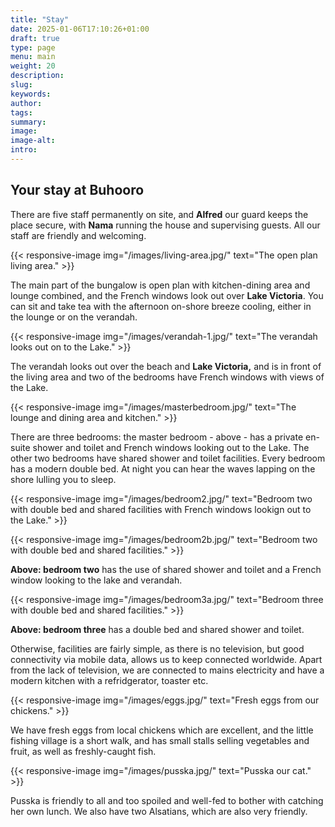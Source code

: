 ```yaml
---
title: "Stay"
date: 2025-01-06T17:10:26+01:00
draft: true
type: page
menu: main
weight: 20
description: 
slug:
keywords:
author: 
tags: 
summary:
image:
image-alt:
intro:
---
```


## Your stay at Buhooro

There are five staff permanently on site, and **Alfred** our guard keeps the place secure, with **Nama** running the house and supervising guests. All our staff are friendly and welcoming. 

{{< responsive-image img="/images/living-area.jpg/" text="The open plan living area." >}}

The main part of the bungalow is open plan with kitchen-dining area and lounge combined, and the French windows look out over **Lake Victoria**. You can sit and take tea with the afternoon on-shore breeze cooling, either in the lounge or on the verandah. 

{{< responsive-image img="/images/verandah-1.jpg/" text="The verandah looks out on to the Lake." >}}

The verandah looks out over the beach and **Lake Victoria,** and is in front of the living area and two of the bedrooms have French windows with views of the Lake. 

{{< responsive-image img="/images/masterbedroom.jpg/" text="The lounge and dining area and kitchen." >}}


There are three bedrooms: the master bedroom - above - has a private en-suite shower and toilet and French windows looking out to the Lake. The other two bedrooms have shared shower and toilet facilities. Every bedroom has a modern double bed. At night you can hear the waves lapping on the shore lulling you to sleep.

{{< responsive-image img="/images/bedroom2.jpg/" text="Bedroom two with double bed and shared facilities with French windows lookign out to the Lake." >}}

{{< responsive-image img="/images/bedroom2b.jpg/" text="Bedroom two with double bed and shared facilities." >}}

**Above: bedroom two** has the use of shared shower and toilet and a French window looking to the lake and verandah. 


{{< responsive-image img="/images/bedroom3a.jpg/" text="Bedroom three with double bed and shared facilities." >}}

**Above: bedroom three** has a double bed and shared shower and toilet. 

Otherwise, facilities are fairly simple, as there is no television, but good connectivity via mobile data, allows us to keep connected worldwide. Apart from the lack of television, we are connected to mains electricity and have a modern kitchen with a refridgerator, toaster etc.  


{{< responsive-image img="/images/eggs.jpg/" text="Fresh eggs from our chickens." >}}

We have fresh eggs from local chickens which are excellent, and the little fishing village is a short walk, and has small stalls selling vegetables and fruit, as well as freshly-caught fish. 

{{< responsive-image img="/images/pusska.jpg/" text="Pusska our cat." >}}

Pusska is friendly to all and too spoiled and well-fed to bother with catching her own lunch. 
We also have two Alsatians, which are also very friendly. 


